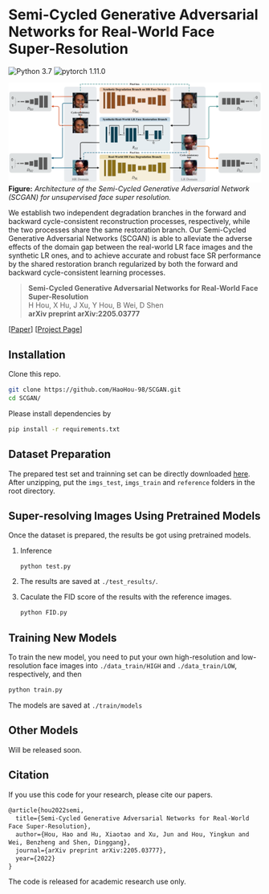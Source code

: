 # Semi-Cycled Generative Adversarial Networks for Real-World Face Super-Resolution

![Python 3.7](https://img.shields.io/badge/python-3.7-green.svg?style=plastic)
![pytorch 1.11.0](https://img.shields.io/badge/pytorch-1.11.0-green.svg?style=plastic)


![image](./docs/Frame.png)
**Figure:** *Architecture of the Semi-Cycled Generative Adversarial Network (SCGAN) for unsupervised face super resolution.*

We establish two independent degradation branches in the forward and backward cycle-consistent reconstruction processes, respectively, while the two processes share the same restoration branch. Our Semi-Cycled Generative Adversarial Networks (SCGAN) is able to alleviate the adverse effects of the domain gap between the real-world LR face images and the synthetic LR ones, and to achieve accurate and robust face SR performance by the shared restoration branch regularized by both the forward and backward cycle-consistent learning processes.

> **Semi-Cycled Generative Adversarial Networks for Real-World Face Super-Resolution** <br>
> H Hou, X Hu, J Xu, Y Hou, B Wei, D Shen <br>
> **arXiv preprint arXiv:2205.03777**


[[Paper](https://arxiv.org/pdf/2205.03777.pdf)]
[[Project Page](https://github.com/HaoHou-98/SCGAN)]



## Installation

Clone this repo.
```bash
git clone https://github.com/HaoHou-98/SCGAN.git
cd SCGAN/
```

 Please install dependencies by
```bash
pip install -r requirements.txt
```


## Dataset Preparation

The prepared test set and trainning set can be directly downloaded [here](https://drive.google.com/file/d/1BeIhDoeLyvIkJQuzFtIvNIBD0VTzgDjd/view?usp=sharing). After unzipping, put the `imgs_test`, `imgs_train` and `reference` folders in the root directory.


## Super-resolving Images Using Pretrained Models

Once the dataset is prepared, the results be got using pretrained models.


1. Inference

    ```
    python test.py
    ```

2. The results are saved at `./test_results/`.
3. Caculate the FID score of the results with the reference images.

	```bash
    python FID.py
    ```


## Training New Models

To train the new model, you need to put your own high-resolution and low-resolution face images into `./data_train/HIGH` and `./data_train/LOW`, respectively, and then
```bash
python train.py
```
The models are saved at `./train/models`




## Other Models
Will be released soon.



## Citation
If you use this code for your research, please cite our papers.
```
@article{hou2022semi,
  title={Semi-Cycled Generative Adversarial Networks for Real-World Face Super-Resolution},
  author={Hou, Hao and Hu, Xiaotao and Xu, Jun and Hou, Yingkun and Wei, Benzheng and Shen, Dinggang},
  journal={arXiv preprint arXiv:2205.03777},
  year={2022}
}
```
The code is released for academic research use only.
